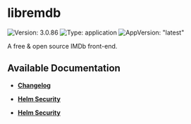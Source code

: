 # libremdb

![Version: 3.0.86](https://img.shields.io/badge/Version-3.0.86-informational?style=flat-square) ![Type: application](https://img.shields.io/badge/Type-application-informational?style=flat-square) ![AppVersion: "latest"](https://img.shields.io/badge/AppVersion-"latest"-informational?style=flat-square)

A free & open source IMDb front-end.

## Available Documentation

- [**Changelog**](CHANGELOG)

- [**Helm Security**](container-security)

- [**Helm Security**](helm-security)

